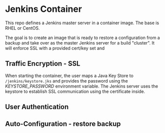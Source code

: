 # Jenkins Container

This repo defines a Jenkins master server in a container image. The base is
RHEL or CentOS.

The goal is to create an image that is ready to restore a
configuration from a backup and take over as the master Jenkins
server for a build "cluster". It will enforce SSL with a provided
cert/key set and 


## Traffic Encryption - SSL

When starting the container, the user maps a Java Key Store to
`/jenkins/keystore.jks` and provides the password using the
*KEYSTORE_PASSWORD* environment variable. The Jenkins server uses the
keystore to establish SSL communication using the certificate inside.

## User Authentication



## Auto-Configuration - restore backup
